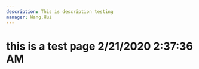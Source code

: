 ```yaml
---
description: This is description testing
manager: Wang.Hui
---
```

# this is a test page 2/21/2020 2:37:36 AM
